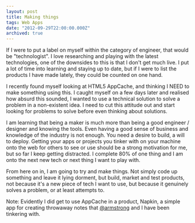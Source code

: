 ```yaml
---
layout: post
title: Making things
tags: Web Apps
date: "2012-09-29T22:00:00.000Z"
archived: true
---
```


If I were to put a label on myself within the category of engineer, that would be "technologist". I love researching and playing with the latest technologies, one of the downsides to this is that I don't get much live. I put a lot of time into learning and staying up to date, but if I were to list the products I have made lately, they could be counted on one hand.

I recently found myself looking at HTML5 AppCache, and thinking I NEED to make something using this. I caught myself on a few days later and realised how absurd this sounded, I wanted to use a technical solution to solve a problem in a non-existent idea. I need to cut this attitude out and start looking for problems to solve before even thinking about solutions.

I am learning that being a maker is much more than being a good engineer / designer and knowing the tools. Even having a good sense of business and knowledge of the industry is not enough. You need a desire to build, a will to deploy. Getting your apps or projects you tinker with on your machine onto the web for others to see or use should be a strong motivation for me, but so far I keep getting distracted. I complete 80% of one thing and I am onto the next new tech or next thing I want to play with.

From here on in, I am going to try and make things. Not simply code up something and leave it lying dorment, but build, market and test products, not because it's a new piece of tech I want to use, but because it genuinely solves a problem, or at least attempts to.

Note: Evidently I did get to use AppCache in a product, Napkin, a simple app for creating throwaway notes that [@armstrong](http://twitter.com/armstrong) and I have been tinkering with.
